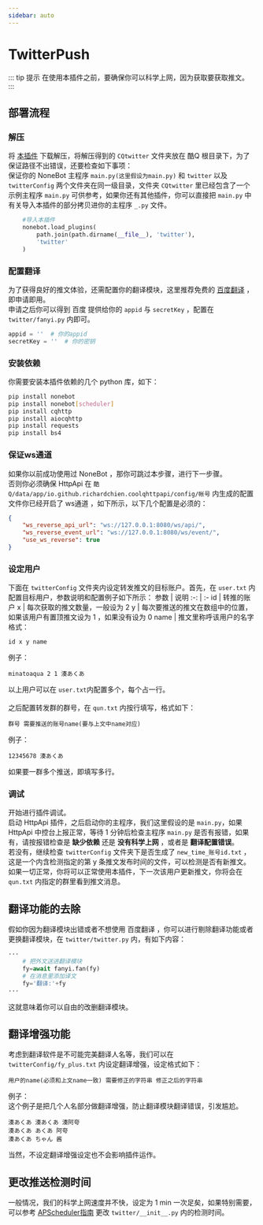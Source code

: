 ```yaml
---
sidebar: auto
---
```


# TwitterPush

::: tip 提示
在使用本插件之前，要确保你可以科学上网，因为获取要获取推文。
:::

## 部署流程
### 解压
将 [本插件](https://github.com/fz6m/nonebot-plugin/tree/master/rar) 下载解压，将解压得到的 `CQtwitter` 文件夹放在 酷Q 根目录下，为了保证路径不出错误，还要检查如下事项：<br>
保证你的 NoneBot 主程序 `main.py(这里假设为main.py)` 和 `twitter` 以及 `twitterConfig` 两个文件夹在同一级目录，文件夹 `CQtwitter` 里已经包含了一个示例主程序 `main.py` 可供参考，如果你还有其他插件，你可以直接把 `main.py` 中有关导入本插件的部分拷贝进你的主程序 `_.py` 文件。
```python
    #导入本插件
    nonebot.load_plugins(
        path.join(path.dirname(__file__), 'twitter'),
        'twitter'
    )
```
### 配置翻译
为了获得良好的推文体验，还需配置你的翻译模块，这里推荐免费的 [百度翻译](https://api.fanyi.baidu.com/) ，即申请即用。<br>
申请之后你可以得到 百度 提供给你的 `appid` 与 `secretKey` ，配置在 `twitter/fanyi.py` 内即可。
```python
appid = ''  # 你的appid
secretKey = ''  # 你的密钥
```
### 安装依赖
你需要安装本插件依赖的几个 python 库，如下：
```sh
pip install nonebot
pip install nonebot[scheduler]
pip install cqhttp
pip install aiocqhttp
pip install requests
pip install bs4
```

### 保证ws通道
如果你以前成功使用过 NoneBot ，那你可跳过本步骤，进行下一步骤。<br>
否则你必须确保 HttpApi 在 `酷Q/data/app/io.github.richardchien.coolqhttpapi/config/帐号` 内生成的配置文件你已经开启了 ws通道 ，如下所示，以下几个配置是必须的：
```json
{
    "ws_reverse_api_url": "ws://127.0.0.1:8080/ws/api/",
    "ws_reverse_event_url": "ws://127.0.0.1:8080/ws/event/",
    "use_ws_reverse": true
}
```

### 设定用户
下面在 `twitterConfig` 文件夹内设定转发推文的目标账户。首先，在 `user.txt` 内配置目标用户，参数说明和配置例子如下所示：
 参数 | 说明
 :-: | :-
 id | 转推的账户
 x | 每次获取的推文数量，一般设为 2
 y | 每次要推送的推文在数组中的位置，如果该用户有置顶推文设为 1 ，如果没有设为 0 
 name | 推文里称呼该用户的名字
格式：
```text
id x y name
```
例子：
```text
minatoaqua 2 1 湊あくあ
```
以上用户可以在 `user.txt`内配置多个，每个占一行。<br><br>
之后配置转发群的群号，在 `qun.txt` 内按行填写，格式如下：
```text
群号 需要推送的账号name(要与上文中name对应)
```
例子：
```text
12345678 湊あくあ
```
如果要一群多个推送，即填写多行。

### 调试
开始进行插件调试。<br>
启动 HttpApi 插件，之后启动你的主程序，我们这里假设的是 `main.py`，如果 HttpApi 中控台上报正常，等待 1 分钟后检查主程序 `main.py` 是否有报错，如果有，请按报错检查是 **缺少依赖** 还是 **没有科学上网** ，或者是 **翻译配置错误**。<br>
若没有，继续检查 `twitterConfig` 文件夹下是否生成了 `new_time_账号id.txt` ，这是一个内含检测指定的第 y 条推文发布时间的文件，可以检测是否有新推文。<br>
如果一切正常，你将可以正常使用本插件，下一次该用户更新推文，你将会在 `qun.txt` 内指定的群里看到推文消息。

## 翻译功能的去除
假如你因为翻译模块出错或者不想使用 百度翻译 ，你可以进行剔除翻译功能或者更换翻译模块，在 `twitter/twitter.py` 内，有如下内容：
```python
···
    # 把外文送进翻译模块
    fy=await fanyi.fan(fy) 
    # 在消息里添加译文
    fy='翻译:'+fy
···
```
这就意味着你可以自由的改删翻译模块。

## 翻译增强功能
考虑到翻译软件是不可能完美翻译人名等，我们可以在 `twitterConfig/fy_plus.txt` 内设定翻译增强，设定格式如下：
```text
用户的name(必须和上文name一致) 需要修正的字符串 修正之后的字符串
```
例子：<br>
这个例子是把几个人名部分做翻译增强，防止翻译模块翻译错误，引发尴尬。
```text
湊あくあ 湊あくあ 湊阿夸
湊あくあ あくあ 阿夸
湊あくあ ちゃん 酱
```
当然，不设定翻译增强设定也不会影响插件运作。

## 更改推送检测时间
一般情况，我们的科学上网速度并不快，设定为 1 min 一次足矣，如果特别需要，可以参考 [APScheduler指南](https://apscheduler.readthedocs.io/en/latest/userguide.html) 更改 `twitter/__init__.py` 内的检测时间。